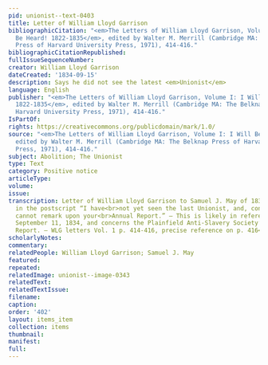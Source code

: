 ```yaml
---
pid: unionist--text-0403
title: Letter of William Lloyd Garrison
bibliographicCitation: "<em>The Letters of William Lloyd Garrison, Volume I: I Will
  Be Heard! 1822-1835</em>, edited by Walter M. Merrill (Cambridge MA: The Belknap
  Press of Harvard University Press, 1971), 414-416."
bibliographicCitationRepublished: 
fullIssueSequenceNumber: 
creator: William Lloyd Garrison
dateCreated: '1834-09-15'
description: Says he did not see the latest <em>Unionist</em>
language: English
publisher: "<em>The Letters of William Lloyd Garrison, Volume I: I Will Be Heard!
  1822-1835</em>, edited by Walter M. Merrill (Cambridge MA: The Belknap Press of
  Harvard University Press, 1971), 414-416."
IsPartOf: 
rights: https://creativecommons.org/publicdomain/mark/1.0/
source: "<em>The Letters of William Lloyd Garrison, Volume I: I Will Be Heard! 1822-1835</em>,
  edited by Walter M. Merrill (Cambridge MA: The Belknap Press of Harvard University
  Press, 1971), 414-416."
subject: Abolition; The Unionist
type: Text
category: Positive notice
articleType: 
volume: 
issue: 
transcription: Letter of William Lloyd Garrison to Samuel J. May of 1834-09-15 includes
  in the postscript “I have<br>not yet seen the last Unionist, and, consequently,
  cannot remark upon your<br>Annual Report.” – This is likely in reference to a<br><em>Unionist</em>of
  September 11, 1834, and concerns the Plainfield Anti-Slavery Society’s<br>Annual
  Report. – WLG letters Vol. 1 p. 414-416, precise reference on p. 416<br>
scholarlyNotes: 
commentary: 
relatedPeople: William Lloyd Garrison; Samuel J. May
featured: 
repeated: 
relatedImage: unionist--image-0343
relatedText: 
relatedTextIssue: 
filename: 
caption: 
order: '402'
layout: items_item
collection: items
thumbnail: 
manifest: 
full: 
---
```

